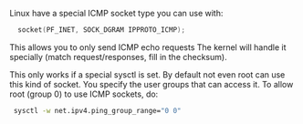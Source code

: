 Linux have a special ICMP socket type you can use with:

```c
  socket(PF_INET, SOCK_DGRAM IPPROTO_ICMP);
```

This allows you to only send ICMP echo requests The kernel will handle it specially (match request/responses, fill in the checksum).

This only works if a special sysctl is set. By default not even root can use this kind of socket. You specify the user groups that can access it. To allow root (group 0) to use ICMP sockets, do:

```bash
 sysctl -w net.ipv4.ping_group_range="0 0"
```

